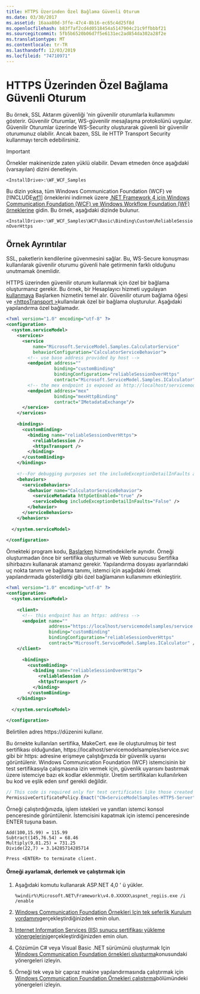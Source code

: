 ```yaml
---
title: HTTPS Üzerinden Özel Bağlama Güvenli Oturum
ms.date: 03/30/2017
ms.assetid: 16aaa80d-3ffe-47c4-8b16-ec65c4d25f8d
ms.openlocfilehash: b83f7af2cd4d0518454a5147904c21c9ffbbbf21
ms.sourcegitcommit: 5fb5b6520b06d7f5e6131ec2ad854da302a28f2e
ms.translationtype: MT
ms.contentlocale: tr-TR
ms.lasthandoff: 12/03/2019
ms.locfileid: "74710971"
---
```

# <a name="custom-binding-reliable-session-over-https"></a>HTTPS Üzerinden Özel Bağlama Güvenli Oturum
Bu örnek, SSL Aktarım güvenliği 'nin güvenilir oturumlarla kullanımını gösterir. Güvenilir Oturumlar, WS-güvenilir mesajlaşma protokolünü uygular. Güvenilir Oturumlar üzerinde WS-Security oluşturarak güvenli bir güvenilir oturumunuz olabilir. Ancak bazen, SSL ile HTTP Transport Security kullanmayı tercih edebilirsiniz.  
  
> [!IMPORTANT]
> Örnekler makinenizde zaten yüklü olabilir. Devam etmeden önce aşağıdaki (varsayılan) dizini denetleyin.  
>   
> `<InstallDrive>:\WF_WCF_Samples`  
>   
> Bu dizin yoksa, tüm Windows Communication Foundation (WCF) ve [!INCLUDE[wf1](../../../../includes/wf1-md.md)] örneklerini indirmek üzere [.NET Framework 4 için Windows Communication Foundation (WCF) ve Windows Workflow Foundation (WF) örneklerine](https://www.microsoft.com/download/details.aspx?id=21459) gidin. Bu örnek, aşağıdaki dizinde bulunur.  
>   
> `<InstallDrive>:\WF_WCF_Samples\WCF\Basic\Binding\Custom\ReliableSessionOverHttps`  
  
## <a name="sample-details"></a>Örnek Ayrıntılar  
 SSL, paketlerin kendilerine güvenmesini sağlar. Bu, WS-Secure konuşması kullanılarak güvenilir oturumu güvenli hale getirmenin farklı olduğunu unutmamak önemlidir.  
  
 HTTPS üzerinden güvenilir oturum kullanmak için özel bir bağlama oluşturmanız gerekir. Bu örnek, bir Hesaplayıcı hizmeti uygulayan [kullanmaya](../../../../docs/framework/wcf/samples/getting-started-sample.md) Başlarken hizmetini temel alır. Güvenilir oturum bağlama öğesi ve [\<httpsTransport >](../../../../docs/framework/configure-apps/file-schema/wcf/httpstransport.md)kullanılarak özel bir bağlama oluşturulur. Aşağıdaki yapılandırma özel bağlamadır.  
  
```xml  
<?xml version="1.0" encoding="utf-8" ?>  
<configuration>  
  <system.serviceModel>  
    <services>  
      <service   
          name="Microsoft.ServiceModel.Samples.CalculatorService"  
          behaviorConfiguration="CalculatorServiceBehavior">  
        <!-- use base address provided by host -->  
        <endpoint address=""  
                  binding="customBinding"  
                  bindingConfiguration="reliableSessionOverHttps"   
                  contract="Microsoft.ServiceModel.Samples.ICalculator" />  
        <!-- the mex endpoint is exposed as http://localhost/servicemodelsamples/service.svc/mex-->  
        <endpoint address="mex"  
                  binding="mexHttpBinding"  
                  contract="IMetadataExchange"/>  
      </service>  
    </services>  
  
    <bindings>  
      <customBinding>  
        <binding name="reliableSessionOverHttps">  
          <reliableSession />  
          <httpsTransport />  
        </binding>  
      </customBinding>  
    </bindings>  
  
    <!--For debugging purposes set the includeExceptionDetailInFaults attribute to true-->  
    <behaviors>  
      <serviceBehaviors>  
        <behavior name="CalculatorServiceBehavior">  
          <serviceMetadata httpGetEnabled="true" />  
          <serviceDebug includeExceptionDetailInFaults="False" />  
        </behavior>  
      </serviceBehaviors>  
    </behaviors>  
  
  </system.serviceModel>  
  
</configuration>  
```  
  
 Örnekteki program kodu, [Başlarken](../../../../docs/framework/wcf/samples/getting-started-sample.md) hizmetindekilerle aynıdır. Örneği oluşturmadan önce bir sertifika oluşturmalı ve Web sunucusu Sertifika sihirbazını kullanarak atamanız gerekir. Yapılandırma dosyası ayarlarındaki uç nokta tanımı ve bağlama tanımı, istemci için aşağıdaki örnek yapılandırmada gösterildiği gibi özel bağlamanın kullanımını etkinleştirir.  
  
```xml  
<?xml version="1.0" encoding="utf-8" ?>  
<configuration>  
  <system.serviceModel>  
  
    <client>  
      <!-- this endpoint has an https: address -->  
      <endpoint name=""  
                address="https://localhost/servicemodelsamples/service.svc"   
                binding="customBinding"   
                bindingConfiguration="reliableSessionOverHttps"   
                contract="Microsoft.ServiceModel.Samples.ICalculator" />  
    </client>  
  
      <bindings>  
        <customBinding>  
          <binding name="reliableSessionOverHttps">  
            <reliableSession />  
            <httpsTransport />  
          </binding>  
        </customBinding>        
    </bindings>  
  
  </system.serviceModel>  
  
</configuration>  
```  
  
 Belirtilen adres https://düzenini kullanır.  
  
 Bu örnekte kullanılan sertifika, MakeCert. exe ile oluşturulmuş bir test sertifikası olduğundan, https://localhost/servicemodelsamples/service.svc gibi bir https: adresine erişmeye çalıştığınızda bir güvenlik uyarısı görüntülenir. Windows Communication Foundation (WCF) istemcisinin bir test sertifikasıyla çalışmasına izin vermek için, güvenlik uyarısını bastırmak üzere istemciye bazı ek kodlar eklenmiştir. Üretim sertifikaları kullanılırken bu kod ve eşlik eden sınıf gerekli değildir.  

```csharp
// This code is required only for test certificates like those created by Makecert.exe.  
PermissiveCertificatePolicy.Enact("CN=ServiceModelSamples-HTTPS-Server");  
```

 Örneği çalıştırdığınızda, işlem istekleri ve yanıtları istemci konsol penceresinde görüntülenir. İstemcisini kapatmak için istemci penceresinde ENTER tuşuna basın.  
  
```console  
Add(100,15.99) = 115.99  
Subtract(145,76.54) = 68.46  
Multiply(9,81.25) = 731.25  
Divide(22,7) = 3.14285714285714  
  
Press <ENTER> to terminate client.  
```  
  
#### <a name="to-set-up-build-and-run-the-sample"></a>Örneği ayarlamak, derlemek ve çalıştırmak için  
  
1. Aşağıdaki komutu kullanarak ASP.NET 4,0 ' ü yükler.  
  
    ```console  
    %windir%\Microsoft.NET\Framework\v4.0.XXXXX\aspnet_regiis.exe /i /enable  
    ```  
  
2. [Windows Communication Foundation Örnekleri Için tek seferlik Kurulum yordamını](../../../../docs/framework/wcf/samples/one-time-setup-procedure-for-the-wcf-samples.md)gerçekleştirdiğinizden emin olun.  
  
3. [Internet Information Services (IIS) sunucu sertifikası yükleme yönergelerini](../../../../docs/framework/wcf/samples/iis-server-certificate-installation-instructions.md)gerçekleştirdiğinizden emin olun.  
  
4. Çözümün C# veya Visual Basic .NET sürümünü oluşturmak Için [Windows Communication Foundation örnekleri oluşturma](../../../../docs/framework/wcf/samples/building-the-samples.md)konusundaki yönergeleri izleyin.  
  
5. Örneği tek veya bir çapraz makine yapılandırmasında çalıştırmak için [Windows Communication Foundation Örnekleri çalıştırma](../../../../docs/framework/wcf/samples/running-the-samples.md)bölümündeki yönergeleri izleyin.  
